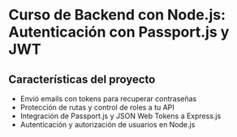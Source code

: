 # Curso de Backend con Node.js: Autenticación con Passport.js y JWT

## Características del proyecto

- Envió emails con tokens para recuperar contraseñas
- Protección de rutas y control de roles a tu API
- Integración de Passport.js y JSON Web Tokens a Express.js
- Autenticación y autorización de usuarios en Node.js

